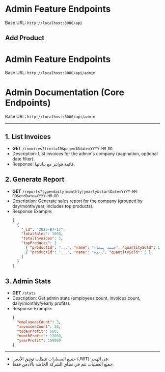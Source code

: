# Admin Feature Endpoints

Base URL: `http://localhost:8080/api`

## Add Product

# Admin Feature Endpoints

Base URL: `http://localhost:8080/api/admin`


# Admin Documentation (Core Endpoints)

Base URL: `http://localhost:8080/api/admin`

---

## 1. List Invoices
- **GET** `/invoices?limit=10&page=1&date=YYYY-MM-DD`
- Description: List invoices for the admin's company (pagination, optional date filter).
- Response: قائمة فواتير مع بياناتها.

## 2. Generate Report
- **GET** `/reports?type=daily|monthly|yearly&startDate=YYYY-MM-DD&endDate=YYYY-MM-DD`
- Description: Generate sales report for the company (grouped by day/month/year, includes top products).
- Response Example:
  ```json
  [
    {
      "_id": "2025-07-17",
      "totalSales": 1000,
      "totalInvoices": 5,
      "topProducts": [
        { "productId": "...", "name": "جبنة بيضاء", "quantitySold": 10 },
        { "productId": "...", "name": "زبدة", "quantitySold": 5 }
      ]
    }
  ]
  ```

## 3. Admin Stats
- **GET** `/stats`
- Description: Get admin stats (employees count, invoices count, daily/monthly/yearly profits).
- Response Example:
  ```json
  {
    "employeesCount": 3,
    "invoicesCount": 20,
    "todayProfit": 500,
    "monthProfit": 12000,
    "yearProfit": 150000
  }
  ```

---

- جميع المسارات تتطلب توثيق الأدمن (JWT) في الهيدر.
- جميع العمليات تتم في نطاق الشركة الخاصة بالأدمن فقط.
